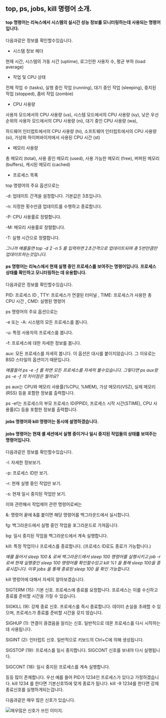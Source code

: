 ## top, ps, jobs, kill 명령어 소개.

#### top 명령어는 리눅스에서 시스템의 실시간 성능 정보를 모니터링하는데 사용되는 명령어입니다.

 다음과같은 정보를 확인할수있습니다.
 

- 시스템 정보 헤더

현재 시간, 시스템의 가동 시간 (uptime), 로그인한 사용자 수, 평균 부하 (load average)

- 작업 및 CPU 상태
  
전체 작업 수 (tasks), 실행 중인 작업 (running), 대기 중인 작업 (sleeping), 중지된 작업 (stopped), 좀비 작업 (zombie)

- CPU 사용량
  
사용자 모드에서의 CPU 사용량 (us), 시스템 모드에서의 CPU 사용량 (sy), 낮은 우선순위의 사용자 모드에서의 CPU 사용량 (ni), 대기 중인 CPU 사용량 (wa), 

하드웨어 인터럽트에서의 CPU 사용량 (hi), 소프트웨어 인터럽트에서의 CPU 사용량 (si), 가상화 하이퍼바이저에서 사용된 CPU 시간 (st)

- 메모리 사용량
  
총 메모리 (total), 사용 중인 메모리 (used), 사용 가능한 메모리 (free), 버퍼된 메모리 (buffers), 캐시된 메모리 (cached)

- 프로세스 목록


top 명령어의 주요 옵션으로는


-d: 업데이트 간격을 설정합니다. 기본값은 3초입니다.


-n: 지정한 횟수만큼 업데이트를 수행하고 종료합니다.


-P: CPU 사용률로 정렬합니다.


-M: 메모리 사용률로 정렬합니다.


-T: 실행 시간으로 정렬합니다.


*그니까 예를들면 top -d 2 -n 5 를 입력하면 2초간격으로 업데이트되며 총 5번만큼만 업데이트하는것입니다.*


#### ps 명령어는 리눅스에서 현재 실행 중인 프로세스를 보여주는 명령어입니다. 프로세스 상태를 확인하고 모니터링하는 데 유용합니다.


다음과같은 정보를 확인할수있습니다.


PID: 프로세스 ID
, TTY: 프로세스가 연결된 터미널
, TIME: 프로세스가 사용한 총 CPU 시간
, CMD: 실행된 명령어


ps 명령어의 주요 옵션으로는


-e 또는 -A: 시스템의 모든 프로세스를 봅니다.


-u: 특정 사용자의 프로세스를 봅니다.


-f: 프로세스에 대한 자세한 정보를 봅니다.


aux: 모든 프로세스를 자세히 봅니다. 이 옵션은 대시를 붙이지않습니다. 그 이유로는 BSD 스타일의 옵션이기 때문입니다.


*예를들어 ps -e -f 를 하면 모든 프로세스를 자세히 볼수있습니다. 그렇다면 ps aux랑 ps -e -f 의 차이점은 뭘까요?*


ps aux는 CPU와 메모리 사용률(%CPU, %MEM), 가상 메모리(VSZ), 실제 메모리(RSS) 등을 포함한 정보를 출력합니다.


ps -ef는 프로세스의 부모 프로세스 ID(PPID), 프로세스 시작 시간(STIME), CPU 사용률(C) 등을 포함한 정보를 출력합니다.


#### jobs 명령어와 kill 명령어는 동시에 설명하겠습니다.


#### jobs 명령어는 현재 셸 세션에서 실행 중이거나 일시 중지된 작업들의 상태를 보여주는 명령어입니다.


다음과같은 정보를 확인할수있습니다.


-l: 자세한 정보보기.


-p: 프로세스 ID만 보기.


-r: 현재 실행 중인 작업만 보기.


-s: 현재 일시 중지된 작업만 보기.


이와 관련해서 작업제어 관련 명령어로써는 


&: 명령어 끝에 &를 붙이면 해당 명령어를 백그라운드에서 실시합니다.


fg: 백그라운드에서 실행 중인 작업을 포그라운드로 가져옵니다.


bg: 일시 중지된 작업을 백그라운드에서 계속 실행합니다.


kill: 특정 작업이나 프로세스를 종료합니다. (프로세스 ID로도 종료가 가능합니다.)


*예를 들어서 sleep 100 & 로써 백그라운드에서 sleep 100 명령어를 실행시키고 job -r 로써 현재 실행중인 sleep 100 명령어를 확인할수있고 kill %1 을 통해 sleep 100을 종료시킵니다. 이후 jobs 을 통해 종료된 sleep 100 을 확인 가능합니다.*


kill 명렁어에 대해서 자세히 알아보겠습니다.


SIGTERM (15): 기본 신호. 프로세스에 종료를 요청합니다. 프로세스는 이를 수신하고 종료를 준비할 시간을 가질 수 있습니다.


SIGKILL (9): 강제 종료 신호. 프로세스를 즉시 종료합니다. 데이터 손실을 초래할 수 있으며, 프로세스가 종료를 준비할 시간을 갖지 않습니다.


SIGHUP (1): 연결이 끊겼음을 알리는 신호. 일반적으로 데몬 프로세스를 다시 시작하는 데 사용됩니다.


SIGINT (2): 인터럽트 신호. 일반적으로 키보드의 Ctrl+C에 의해 생성됩니다.


SIGSTOP (19): 프로세스를 일시 중지합니다. SIGCONT 신호를 보내야 다시 실행됩니다.


SIGCONT (18): 일시 중지된 프로세스를 계속 실행합니다.


등등 많이 존재합니다. 우선 예를 들어 PID가 1234인 프로세스가 있다고 가정하겠습니다. kill 1234 를 한다면 기본신호15에 맞게 종료가 됩니다. kill -9 1234를 한다면 강제 종료신호를 실행하게되는겁니다.


다음과같은 매우 많은 신호가 있습니다.


![매우많은 신호가 쓰인 이미지.](https://github.com/hyeonic/github-issue/assets/171403256/5bd36cc9-a462-4040-b944-0b2ee144f13c)
